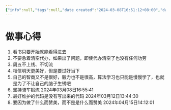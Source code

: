```yaml
---
{"info":null,"tags":null,"date created":"2024-03-08T16:51:12+08:00","date modified":"2024-04-15T16:35:36+08:00","dg-publish":true,"permalink":"/thoughts/做事心得/","dgPassFrontmatter":true,"noteIcon":"2","created":"2024-03-08T16:51:12+08:00","updated":"2024-04-15T16:35:36+08:00"}
---
```



# 做事心得

1. 看书只要开始就能看得进去
2. 不要急着清空代办，如果出了问题，即使代办清空了也没有任何功劳
3. 周五不上线、不切流
4. 相信明天更美好，但是要过好当下
5. 自己的智商又不是很好，毅力也不是很高，算法学习也只能是慢慢学了，也就是为了不让自己的脑子生锈吧
6. 坚持骑车锻炼 2024年03月08日16:55:41
7. 最好维护的代码是没有写出来的代码 2024年03月12日13:44:30
8. 要因为做了什么而赞美，而不是是什么而赞美 2024年04月15日14:12:01
